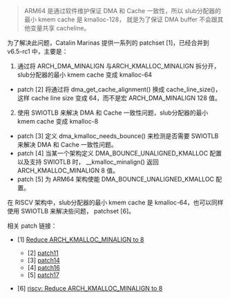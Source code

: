 > ARM64 是通过软件维护保证 DMA 和 Cache 一致性，所以 slub分配器的最小 kmem cache  是 kmalloc-128，
> 就是为了保证 DMA buffer 不会跟其他变量共享 cacheline。

为了解决此问题，Catalin Marinas 提供一系列的 patchset [1]，已经合并到 v6.5-rc1 中，主要是：

1. 通过将 ARCH_DMA_MINALIGN 与ARCH_KMALLOC_MINALIGN 拆分开，slub分配器的最小 kmem cache  变成 kmalloc-64

* patch [2] 将通过将 dma_get_cache_alignment() 换成 cache_line_size()，
这样 cache line size 变成 64，而不是宏 ARCH_DMA_MINALIGN  128 值。

2. 使用 SWIOTLB 来解决 DMA 和 Cache 一致性问题，slub分配器的最小 kmem cache 变成 kmalloc-8

* patch [3] 定义 dma_kmalloc_needs_bounce() 来检测是否需要 SWIOTLB 来解决 DMA 和 Cache 一致性问题。
* patch [4] 当某一个架构定义 DMA_BOUNCE_UNALIGNED_KMALLOC 配置以及支持 SWIOTLB 时，
__kmalloc_minalign() 返回 ARCH_KMALLOC_MINALIGN 8 值。
* patch [5] 为 ARM64 架构使能 DMA_BOUNCE_UNALIGNED_KMALLOC 配置。



在 RISCV 架构中，slub分配器的最小 kmem cache  是 kmalloc-64，也可以同样使用
SWIOTLB 来解决些问题， patchset [6]。



相关 patch 链接：

* [1] [Reduce ARCH_KMALLOC_MINALIGN to 8](https://lore.kernel.org/all/20230612153201.554742-1-catalin.marinas@arm.com/T/#u)
  * [2] [patch11](https://lore.kernel.org/all/20230612153201.554742-1-catalin.marinas@arm.com/T/#m46d8d8d0290a1ba0219b851797b562b4c3de84d5)
  * [3] [patch14](https://lore.kernel.org/all/20230612153201.554742-1-catalin.marinas@arm.com/T/#m9b1148301901ec7ab375099d4caad009a538d6e8)
  * [4] [patch16](https://lore.kernel.org/all/20230612153201.554742-1-catalin.marinas@arm.com/T/#mb6c36a3118fc80775ccad992f1aadeffa827b95f)
  * [5] [patch17](https://lore.kernel.org/all/20230612153201.554742-1-catalin.marinas@arm.com/T/#mb8c3fc48671929eeea3593113b27197946eeb10f)

* [6] [riscv: Reduce ARCH_KMALLOC_MINALIGN to 8](https://lore.kernel.org/all/20230716165147.1897-1-jszhang@kernel.org/)
